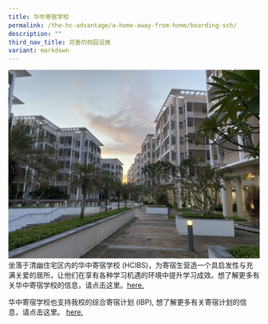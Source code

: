 ```yaml
---
title: 华中寄宿学校
permalink: /the-hc-advantage/a-home-away-from-home/boarding-sch/
description: ""
third_nav_title: 完善的校园设施
variant: markdown
---
```

![](/images/HCI_Boarding_School.jpg)
坐落于清幽住宅区内的华中寄宿学校  (HCIBS)，为寄宿生营造一个具启发性与充满关爱的居所，让他们在享有各种学习机遇的环境中提升学习成效。想了解更多有关华中寄宿学校的信息，请点击这里。[here.](https://www.hcibs.edu.sg/)

华中寄宿学校也支持我校的综合寄宿计划 (IBP), 想了解更多有关寄宿计划的信息，请点击这里。 [here.](https://www.hcibs.edu.sg/integrated-boarding-programme)